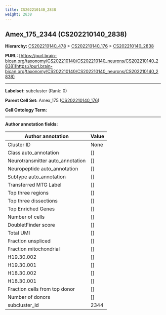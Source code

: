 ```yaml
---
title: CS202210140_2838
weight: 2838
---
```

## Amex_175_2344 (CS202210140_2838)
<b>Hierarchy: </b>
[CS202210140_478](../CS202210140_478) >
[CS202210140_176](../CS202210140_176) >
[CS202210140_2838](../CS202210140_2838)

**PURL:** [https://purl.brain-bican.org/taxonomy/CS202210140/CS202210140_neurons/CS202210140_2838](https://purl.brain-bican.org/taxonomy/CS202210140/CS202210140_neurons/CS202210140_2838)

---


**Labelset:** subcluster (Rank: 0)

**Parent Cell Set:** Amex_175 ([CS202210140_176](../CS202210140_176))



**Cell Ontology Term:** 

[MARKER GENES.]: #


---

[TRANSFERRED ANNOTATIONS.]: #


[AUTHOR ANNOTATION FIELDS.]: #


**Author annotation fields:**

| Author annotation | Value |
|-------------------|-------|
|Cluster ID|None|
|Class auto_annotation|[]|
|Neurotransmitter auto_annotation|[]|
|Neuropeptide auto_annotation|[]|
|Subtype auto_annotation|[]|
|Transferred MTG Label|[]|
|Top three regions|[]|
|Top three dissections|[]|
|Top Enriched Genes|[]|
|Number of cells|[]|
|DoubletFinder score|[]|
|Total UMI|[]|
|Fraction unspliced|[]|
|Fraction mitochondrial|[]|
|H19.30.002|[]|
|H19.30.001|[]|
|H18.30.002|[]|
|H18.30.001|[]|
|Fraction cells from top donor|[]|
|Number of donors|[]|
|subcluster_id|2344|
